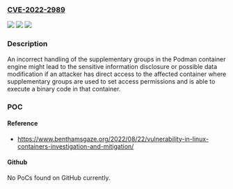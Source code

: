 ### [CVE-2022-2989](https://cve.mitre.org/cgi-bin/cvename.cgi?name=CVE-2022-2989)
![](https://img.shields.io/static/v1?label=Product&message=podman&color=blue)
![](https://img.shields.io/static/v1?label=Version&message=no%20fixed%20version%20known%20&color=brightgreen)
![](https://img.shields.io/static/v1?label=Vulnerability&message=CWE-842&color=brightgreen)

### Description

An incorrect handling of the supplementary groups in the Podman container engine might lead to the sensitive information disclosure or possible data modification if an attacker has direct access to the affected container where supplementary groups are used to set access permissions and is able to execute a binary code in that container.

### POC

#### Reference
- https://www.benthamsgaze.org/2022/08/22/vulnerability-in-linux-containers-investigation-and-mitigation/

#### Github
No PoCs found on GitHub currently.

